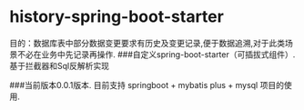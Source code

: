 # history-spring-boot-starter
目的：数据库表中部分数据变更要求有历史及变更记录,便于数据追溯,对于此类场景不必在业务中先记录再操作.
###自定义spring-boot-starter（可插拔式组件）.
基于拦截器和Sql反解析实现

###当前版本0.0.1版本.
目前支持 springboot + mybatis plus + mysql 项目的使用.

